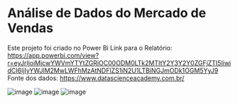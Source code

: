 # Análise de Dados do Mercado de Vendas
Este projeto foi criado no Power Bi 
Link para o Relatório: https://app.powerbi.com/view?r=eyJrIjoiMjcwYWVmYTYtZGRiOC00ODM0LTk2MTItY2Y3Y2Y0ZGFjZTI5IiwidCI6IjIyYWJlM2MwLWFhMzAtNDFlZS1iN2U1LTBiNGJmODk1OGM5YyJ9
Fonte dos dados: https://www.datascienceacademy.com.br/ 

![image](https://user-images.githubusercontent.com/73412627/227750480-e290a2d5-cce4-4b87-8769-465401931d47.png)
![image](https://user-images.githubusercontent.com/73412627/227750492-1a340d56-5b27-4fd1-bc23-0915f938ded4.png)
![image](https://user-images.githubusercontent.com/73412627/227750501-a2e85d24-b663-4bb7-9754-160c3bc49b40.png)
